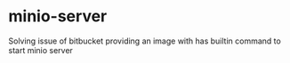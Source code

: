 # minio-server
Solving issue of bitbucket providing an image with has builtin command to start minio server
